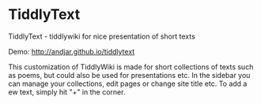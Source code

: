 # TiddlyText
TiddlyText - tiddlywiki for nice presentation of short texts

Demo: http://andjar.github.io/tiddlytext

This customization of TiddlyWiki is made for short collections of texts such as poems, but could also be used for presentations etc. In the sidebar you can manage your collections, edit pages or change site title etc. To add a ew text, simply hit "+" in the corner.
